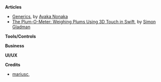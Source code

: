 **Articles**

* [Generics](http://swift.ayaka.me/posts/2015/10/21/generics), by [Ayaka Nonaka](https://twitter.com/ayanonagon)
* [The Plum-O-Meter: Weighing Plums Using 3D Touch in Swift](http://flexmonkey.blogspot.dk/2015/10/the-plum-o-meter-weighing-plums-using.html), by [Simon Gladman](https://twitter.com/FlexMonkey)

**Tools/Controls**

**Business**

**UI/UX**

**Credits**
* [mariusc](https://github.com/mariusc),